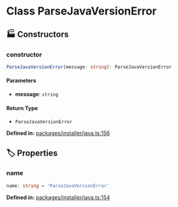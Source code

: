 # Class ParseJavaVersionError

## 🏭 Constructors

### constructor

```ts
ParseJavaVersionError(message: string): ParseJavaVersionError
```
#### Parameters

- **message**: `string`
#### Return Type

- `ParseJavaVersionError`

<p style="font-size: 14px; color: var(--vp-c-text-2)">
<strong>Defined in:</strong> <a href="https://github.com/voxelum/minecraft-launcher-core-node/blob/master/packages/installer/java.ts#L156" target="_blank" rel="noreferrer">packages/installer/java.ts:156</a>
</p>


## 🏷️ Properties

### name

```ts
name: string = 'ParseJavaVersionError'
```
<p style="font-size: 14px; color: var(--vp-c-text-2)">
<strong>Defined in:</strong> <a href="https://github.com/voxelum/minecraft-launcher-core-node/blob/master/packages/installer/java.ts#L154" target="_blank" rel="noreferrer">packages/installer/java.ts:154</a>
</p>


